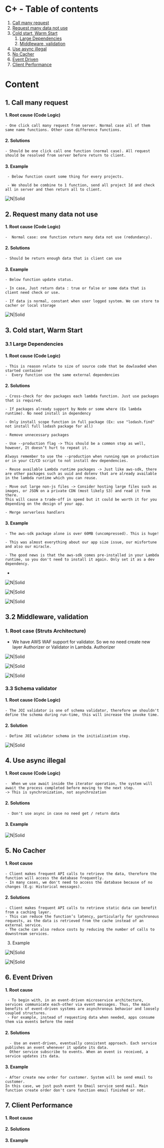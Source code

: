 # C+ - Table of contents
1. [Call many request](#call_many_request)
2. [Request many data not use](#request_many_data_not_use)
3. [Cold start, Warm Start](#cold_start)
    1. [Large Dependencies](#dependencies)
    2. [Middleware, validation](#middleware)
4. [Use async illegal](#use_async_illegal)
5. [No Cacher](#no_cacher)
6. [Event Driven](#event_driven)
7. [Client Performance](#client_performance)

# Content

## 1. Call many request <a name="call_many_request"></a>

  #### 1. Root cause (Code Logic)

    - One click call many request from server. Normal case all of them same name functions. Other case difference functions.
  
  #### 2. Solutions

    - Should be one click call one function (normal case). All request should be resolved from server before return to client.

  #### 3. Example

     - Below function count some thing for every projects. 

     - We should be combine to 1 function, send all project Id and check all in server and then return all to client.

![N|Solid](/img/c02.png)

## 2. Request many data not use <a name="request_many_data_not_use"></a>

  #### 1. Root cause (Code Logic)

    -  Normal case: one function return many data not use (redundancy).
  
  #### 2. Solutions

    - Should be return enough data that is client can use  

  #### 3. Example

    - Below function update status. 

    - In case, Just return data : true or false or some data that is client need check or use.

    - If data is normal, constant when user logged system. We can store to cacher or local storage
  
![N|Solid](/img/c03.png)

## 3. Cold start, Warm Start <a name="cold_start"></a>

### 3.1 Large Dependencies <a name="dependencies"></a>

  #### 1. Root cause (Code Logic)

    - This is reason relate to size of source code that be dowloaded when started container
    -  Every function use the same external dependencies  
  
  #### 2. Solutions

    - Cross-check for dev packages each lambda function. Just use packages that is required.

    - If packages already support by Node or some where (Ex lambda runtime). No need install in dependency

    - Only install scope function in full package (Ex: use "lodash.find" not install full lodash package for all) 

    - Remove unnecessary packages

    - Use --production flag -> This should be a common step as well, however, It doesn’t hurt to repeat it. 

    Always remember to use the --production when running npm on production or in your CI/CD script to not install dev dependencies.

    - Reuse available Lambda runtime packages -> Just like aws-sdk, there are other packages such as uuid and dotenv that are already available in the lambda runtime which you can reuse.

    - Move out large non-js files -> Consider hosting large files such as images, or JSON on a private CDN (most likely S3) and read it from there.
    This will cause a trade-off in speed but it could be worth it for you depending on the design of your app.

    - Merge serverless handlers

  #### 3. Example

    - The aws-sdk package alone is over 60MB (uncompressed). This is huge! 
      
    - This was almost everything about our app size issue, our misfortune and also our miracle.

    - The good news is that the aws-sdk comes pre-installed in your Lambda runtime, so you don't need to install it again. Only set it as a dev dependency.
- 
![N|Solid](/img/c04.png)

![N|Solid](/img/c05.png)

![N|Solid](/img/c06.png)

## 3.2 Middleware, validation <a name="middleware"></a>

### 1. Root case (Struts Architecture)

 - We have AWS WAF support for validator. So we no need create new layer Authorizer or Validator in Lambda. Authorizer
  
![N|Solid](/img/c07.png)

![N|Solid](/img/c08.png)

![N|Solid](/img/c09.png)

### 3.3 Schema validator

  #### 1. Root cause (Code Logic)

    - The JOI validator is one of schema validator, therefore we shouldn't define the schema during run-time, this will increase the invoke time.

  #### 2. Solution

    - Define JOI validator schema in the initialization step.

![N|Solid](/img/c10.png)

## 4. Use async illegal <a name="use_async_illegal"></a>

#### 1. Root cause (Code Logic)
    -  When we use await inside the iterator operation, the system will await the process completed before moving to the next step.
    -> This is synchronization, not asynchrozation

#### 2. Solutions

     - Don't use async in case no need get / return data

#### 3. Example

![N|Solid](/img/c11.png)
 

## 5. No Cacher <a name="no_cacher"></a>

#### 1. Root cause

    - Client makes frequent API calls to retrieve the data, therefore the function will access the database frequently.
    - In many cases, we don't need to access the database because of no changes (E.g: Historical messages).

#### 2. Solutions

    - Client makes frequent API calls to retrieve static data can benefit from a caching layer.
    - This can reduce the function’s latency, particularly for synchronous requests, as the data is retrieved from the cache instead of an external service.
    - The cache can also reduce costs by reducing the number of calls to downstream services.
  
3. Example
   
![N|Solid](/img/c12.png)
 
![N|Solid](/img/c13.png)

## 6. Event Driven <a name="event_driven"></a>

#### 1. Root cause

     - To begin with, in an event-driven microservice architecture, services communicate each-other via event messages. Thus, the main benefits of event-driven systems are asynchronous behavior and loosely coupled structures.
     - For example, instead of requesting data when needed, apps consume them via events before the need

#### 2. Solutions

      - Use an event-driven, eventually consistent approach. Each service publishes an event whenever it update its data.
      Other service subscribe to events. When an event is received, a service updates its data.

#### 3. Example

    - After create new order for customer. System will be send email to customer.
    In this case, we just push event to Email service send mail. Main function create order don't care function email finished or not.

## 7. Client Performance <a name="client_performance"></a>

#### 1. Root cause

#### 2. Solutions

#### 3. Example